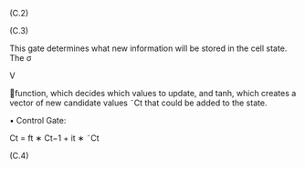 (C.2)

(C.3)

This gate determines what new information will be stored in the cell state. The σ

V

function, which decides which values to update, and tanh, which creates a vector of
new candidate values ˜Ct that could be added to the state.

• Control Gate:

Ct = ft ∗ Ct−1 + it ∗ ˜Ct

(C.4)